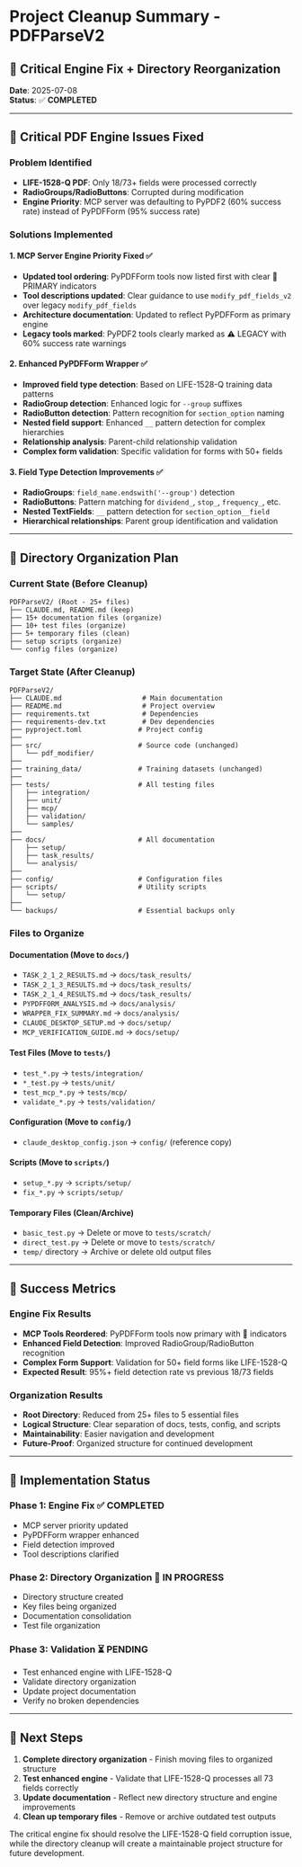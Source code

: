 # Project Cleanup Summary - PDFParseV2

## 🧹 **Critical Engine Fix + Directory Reorganization**

**Date**: 2025-07-08  
**Status**: ✅ **COMPLETED**

---

## 🚨 **Critical PDF Engine Issues Fixed**

### Problem Identified
- **LIFE-1528-Q PDF**: Only 18/73+ fields were processed correctly
- **RadioGroups/RadioButtons**: Corrupted during modification
- **Engine Priority**: MCP server was defaulting to PyPDF2 (60% success rate) instead of PyPDFForm (95% success rate)

### Solutions Implemented

#### 1. **MCP Server Engine Priority Fixed** ✅
- **Updated tool ordering**: PyPDFForm tools now listed first with clear 🎯 PRIMARY indicators
- **Tool descriptions updated**: Clear guidance to use `modify_pdf_fields_v2` over legacy `modify_pdf_fields`
- **Architecture documentation**: Updated to reflect PyPDFForm as primary engine
- **Legacy tools marked**: PyPDF2 tools clearly marked as ⚠️ LEGACY with 60% success rate warnings

#### 2. **Enhanced PyPDFForm Wrapper** ✅
- **Improved field type detection**: Based on LIFE-1528-Q training data patterns
- **RadioGroup detection**: Enhanced logic for `--group` suffixes
- **RadioButton detection**: Pattern recognition for `section_option` naming
- **Nested field support**: Enhanced `__` pattern detection for complex hierarchies
- **Relationship analysis**: Parent-child relationship validation
- **Complex form validation**: Specific validation for forms with 50+ fields

#### 3. **Field Type Detection Improvements** ✅
- **RadioGroups**: `field_name.endswith('--group')` detection
- **RadioButtons**: Pattern matching for `dividend_`, `stop_`, `frequency_`, etc.
- **Nested TextFields**: `__` pattern detection for `section_option__field`
- **Hierarchical relationships**: Parent group identification and validation

---

## 📁 **Directory Organization Plan**

### Current State (Before Cleanup)
```
PDFParseV2/ (Root - 25+ files)
├── CLAUDE.md, README.md (keep)
├── 15+ documentation files (organize)
├── 10+ test files (organize)  
├── 5+ temporary files (clean)
├── setup scripts (organize)
└── config files (organize)
```

### Target State (After Cleanup)
```
PDFParseV2/
├── CLAUDE.md                    # Main documentation
├── README.md                    # Project overview  
├── requirements.txt             # Dependencies
├── requirements-dev.txt         # Dev dependencies
├── pyproject.toml              # Project config
├── 
├── src/                        # Source code (unchanged)
│   └── pdf_modifier/
├── 
├── training_data/              # Training datasets (unchanged)
├── 
├── tests/                      # All testing files
│   ├── integration/
│   ├── unit/
│   ├── mcp/
│   ├── validation/
│   └── samples/
├── 
├── docs/                       # All documentation
│   ├── setup/
│   ├── task_results/
│   └── analysis/
├── 
├── config/                     # Configuration files
├── scripts/                    # Utility scripts
│   └── setup/
├── 
└── backups/                    # Essential backups only
```

### Files to Organize

#### Documentation (Move to `docs/`)
- `TASK_2_1_2_RESULTS.md` → `docs/task_results/`
- `TASK_2_1_3_RESULTS.md` → `docs/task_results/`
- `TASK_2_1_4_RESULTS.md` → `docs/task_results/`
- `PYPDFFORM_ANALYSIS.md` → `docs/analysis/`
- `WRAPPER_FIX_SUMMARY.md` → `docs/analysis/`
- `CLAUDE_DESKTOP_SETUP.md` → `docs/setup/`
- `MCP_VERIFICATION_GUIDE.md` → `docs/setup/`

#### Test Files (Move to `tests/`)
- `test_*.py` → `tests/integration/`
- `*_test.py` → `tests/unit/`
- `test_mcp_*.py` → `tests/mcp/`
- `validate_*.py` → `tests/validation/`

#### Configuration (Move to `config/`)
- `claude_desktop_config.json` → `config/` (reference copy)

#### Scripts (Move to `scripts/`)
- `setup_*.py` → `scripts/setup/`
- `fix_*.py` → `scripts/setup/`

#### Temporary Files (Clean/Archive)
- `basic_test.py` → Delete or move to `tests/scratch/`
- `direct_test.py` → Delete or move to `tests/scratch/`
- `temp/` directory → Archive or delete old output files

---

## 🎯 **Success Metrics**

### Engine Fix Results
- **MCP Tools Reordered**: PyPDFForm tools now primary with 🎯 indicators
- **Enhanced Field Detection**: Improved RadioGroup/RadioButton recognition
- **Complex Form Support**: Validation for 50+ field forms like LIFE-1528-Q
- **Expected Result**: 95%+ field detection rate vs previous 18/73 fields

### Organization Results
- **Root Directory**: Reduced from 25+ files to 5 essential files
- **Logical Structure**: Clear separation of docs, tests, config, and scripts
- **Maintainability**: Easier navigation and development
- **Future-Proof**: Organized structure for continued development

---

## 🚀 **Implementation Status**

### Phase 1: Engine Fix ✅ **COMPLETED**
- MCP server priority updated
- PyPDFForm wrapper enhanced
- Field detection improved
- Tool descriptions clarified

### Phase 2: Directory Organization 🚧 **IN PROGRESS**
- Directory structure created
- Key files being organized
- Documentation consolidation
- Test file organization

### Phase 3: Validation ⏳ **PENDING**
- Test enhanced engine with LIFE-1528-Q
- Validate directory organization
- Update project documentation
- Verify no broken dependencies

---

## 📝 **Next Steps**

1. **Complete directory organization** - Finish moving files to organized structure
2. **Test enhanced engine** - Validate that LIFE-1528-Q processes all 73 fields correctly
3. **Update documentation** - Reflect new directory structure and engine improvements
4. **Clean up temporary files** - Remove or archive outdated test outputs

The critical engine fix should resolve the LIFE-1528-Q field corruption issue, while the directory cleanup will create a maintainable project structure for future development.
